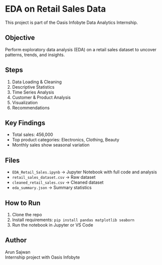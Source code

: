 # EDA on Retail Sales Data

This project is part of the Oasis Infobyte Data Analytics Internship.

## Objective
Perform exploratory data analysis (EDA) on a retail sales dataset to uncover patterns, trends, and insights.

## Steps
1. Data Loading & Cleaning  
2. Descriptive Statistics  
3. Time Series Analysis  
4. Customer & Product Analysis  
5. Visualization  
6. Recommendations  

## Key Findings
- Total sales: 456,000  
- Top product categories: Electronics, Clothing, Beauty  
- Monthly sales show seasonal variation  

## Files
- `EDA_Retail_Sales.ipynb` → Jupyter Notebook with full code and analysis  
- `retail_sales_dataset.csv` → Raw dataset  
- `cleaned_retail_sales.csv` → Cleaned dataset  
- `eda_summary.json` → Summary statistics  

## How to Run
1. Clone the repo  
2. Install requirements: `pip install pandas matplotlib seaborn`  
3. Run the notebook in Jupyter or VS Code  

## Author
Arun Sajwan  
Internship project with Oasis Infobyte
